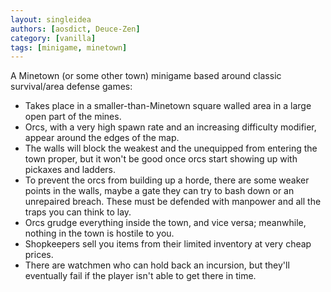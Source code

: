 ```yaml
---
layout: singleidea
authors: [aosdict, Deuce-Zen]
category: [vanilla]
tags: [minigame, minetown]
---
```

A Minetown (or some other town) minigame based around classic survival/area defense games:
* Takes place in a smaller-than-Minetown square walled area in a large open part of the mines.
* Orcs, with a very high spawn rate and an increasing difficulty modifier, appear around the edges of the map.
* The walls will block the weakest and the unequipped from entering the town proper, but it won't be good once orcs start showing up with pickaxes and ladders.
* To prevent the orcs from building up a horde, there are some weaker points in the walls, maybe a gate they can try to bash down or an unrepaired breach. These must be defended with manpower and all the traps you can think to lay.
* Orcs grudge everything inside the town, and vice versa; meanwhile, nothing in the town is hostile to you.
* Shopkeepers sell you items from their limited inventory at very cheap prices.
* There are watchmen who can hold back an incursion, but they'll eventually fail if the player isn't able to get there in time.
